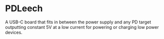# PDLeech
A USB-C board that fits in between the power supply and any PD target outputting constant 5V at a low current for powering or charging low power devices.
